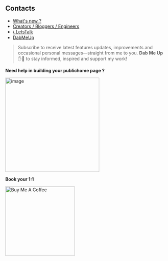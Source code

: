 ## Contacts
- [What's new ?](https://publichome.page/roadmap)
- [Creators / Bloggers / Engineers](https://topmate.io/ersandeep/644263)
- [📞 LetsTalk](tel:+17816275377)
- [DabMeUp](self:subscribe,whatsapp:subscribe)
> Subscribe to receive latest features updates, improvements and occasional personal messages—straight from me to you. **Dab&nbsp;Me&nbsp;Up** ✋🤜 to stay informed, inspired and support my work!

[DabMeUp2]:# (self:subscribe,whatsapp:subscribe)

**Need help in building your publichome page ?**

  <a href="https://topmate.io/ersandeep/644263" target="_blank">
    <img width="294" alt="image" src="https://github.com/sandipsahoo2k2/my/assets/5547869/c86cbcfc-ae0e-4105-8dee-bb25b3e32a2c">
  </a>
  
  **Book your 1:1**
  
  <a href="https://buymeacoffee.com/publichomepage" target="_blank"><img src="https://cdn.buymeacoffee.com/buttons/v2/default-yellow.png" alt="Buy Me A Coffee" style="height: px !important;width: 217px !important;"></a>
